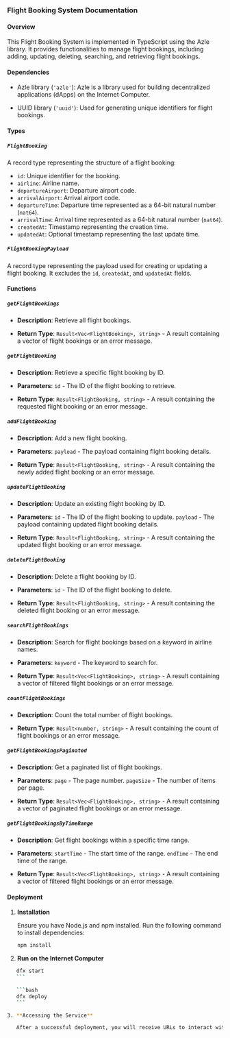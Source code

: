 
### Flight Booking System Documentation

#### Overview

This Flight Booking System is implemented in TypeScript using the Azle library. It provides functionalities to manage flight bookings, including adding, updating, deleting, searching, and retrieving flight bookings.

#### Dependencies

- Azle library (`'azle'`): Azle is a library used for building decentralized applications (dApps) on the Internet Computer.

- UUID library (`'uuid'`): Used for generating unique identifiers for flight bookings.

#### Types

##### `FlightBooking`

A record type representing the structure of a flight booking:

- `id`: Unique identifier for the booking.
- `airline`: Airline name.
- `departureAirport`: Departure airport code.
- `arrivalAirport`: Arrival airport code.
- `departureTime`: Departure time represented as a 64-bit natural number (`nat64`).
- `arrivalTime`: Arrival time represented as a 64-bit natural number (`nat64`).
- `createdAt`: Timestamp representing the creation time.
- `updatedAt`: Optional timestamp representing the last update time.

##### `FlightBookingPayload`

A record type representing the payload used for creating or updating a flight booking. It excludes the `id`, `createdAt`, and `updatedAt` fields.

#### Functions

##### `getFlightBookings`

- **Description**: Retrieve all flight bookings.

- **Return Type**: `Result<Vec<FlightBooking>, string>` - A result containing a vector of flight bookings or an error message.

##### `getFlightBooking`

- **Description**: Retrieve a specific flight booking by ID.

- **Parameters**: `id` - The ID of the flight booking to retrieve.

- **Return Type**: `Result<FlightBooking, string>` - A result containing the requested flight booking or an error message.

##### `addFlightBooking`

- **Description**: Add a new flight booking.

- **Parameters**: `payload` - The payload containing flight booking details.

- **Return Type**: `Result<FlightBooking, string>` - A result containing the newly added flight booking or an error message.

##### `updateFlightBooking`

- **Description**: Update an existing flight booking by ID.

- **Parameters**: `id` - The ID of the flight booking to update. `payload` - The payload containing updated flight booking details.

- **Return Type**: `Result<FlightBooking, string>` - A result containing the updated flight booking or an error message.

##### `deleteFlightBooking`

- **Description**: Delete a flight booking by ID.

- **Parameters**: `id` - The ID of the flight booking to delete.

- **Return Type**: `Result<FlightBooking, string>` - A result containing the deleted flight booking or an error message.

##### `searchFlightBookings`

- **Description**: Search for flight bookings based on a keyword in airline names.

- **Parameters**: `keyword` - The keyword to search for.

- **Return Type**: `Result<Vec<FlightBooking>, string>` - A result containing a vector of filtered flight bookings or an error message.

##### `countFlightBookings`

- **Description**: Count the total number of flight bookings.

- **Return Type**: `Result<number, string>` - A result containing the count of flight bookings or an error message.

##### `getFlightBookingsPaginated`

- **Description**: Get a paginated list of flight bookings.

- **Parameters**: `page` - The page number. `pageSize` - The number of items per page.

- **Return Type**: `Result<Vec<FlightBooking>, string>` - A result containing a vector of paginated flight bookings or an error message.

##### `getFlightBookingsByTimeRange`

- **Description**: Get flight bookings within a specific time range.

- **Parameters**: `startTime` - The start time of the range. `endTime` - The end time of the range.

- **Return Type**: `Result<Vec<FlightBooking>, string>` - A result containing a vector of filtered flight bookings or an error message.

#### Deployment

1. **Installation**

    Ensure you have Node.js and npm installed. Run the following command to install dependencies:

    ```bash
    npm install
    ```

2. **Run on the Internet Computer**

 ```bash
    dfx start
    ```
    
    ```bash
    dfx deploy
    ```

3. **Accessing the Service**

    After a successful deployment, you will receive URLs to interact with your canisters. Use these URLs to access the flight booking service.
